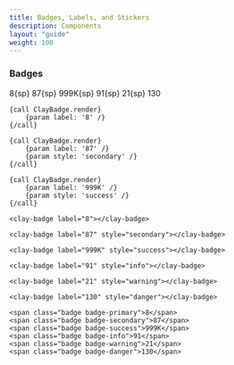 ```yaml
---
title: Badges, Labels, and Stickers
description: Components
layout: "guide"
weight: 100
---
```


<article id="badges">

### Badges

<span class="badge badge-primary">8</span>{sp}
<span class="badge badge-secondary">87</span>{sp}
<span class="badge badge-success">999K</span>{sp}
<span class="badge badge-info">91</span>{sp}
<span class="badge badge-warning">21</span>{sp}
<span class="badge badge-danger">130</span>

```soy
{call ClayBadge.render}
	{param label: '8' /}
{/call}

{call ClayBadge.render}
	{param label: '87' /}
	{param style: 'secondary' /}
{/call}

{call ClayBadge.render}
	{param label: '999K' /}
	{param style: 'success' /}
{/call}
```
```webcomponents
<clay-badge label="8"></clay-badge>

<clay-badge label="87" style="secondary"></clay-badge>

<clay-badge label="999K" style="success"></clay-badge>

<clay-badge label="91" style="info"></clay-badge>

<clay-badge label="21" style="warning"></clay-badge>

<clay-badge label="130" style="danger"></clay-badge>
```
```text/html
<span class="badge badge-primary">8</span>
<span class="badge badge-secondary">87</span>
<span class="badge badge-success">999K</span>
<span class="badge badge-info">91</span>
<span class="badge badge-warning">21</span>
<span class="badge badge-danger">130</span>
```

</article>
